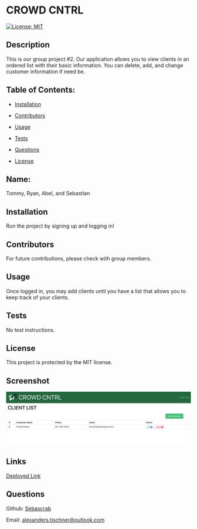 # CROWD CNTRL
  [![License: MIT](https://img.shields.io/badge/License-MIT-yellow.svg)](https://opensource.org/licenses/MIT)
  ## Description 

  This is our group project #2. Our application allows you to view clients in an ordered list with their basic information. You can delete, add, and change customer information if need be.  
  ## Table of Contents: 

  * [Installation](#installation) 

  * [Contributors](#contributors) 

  * [Usage](#usage) 

  * [Tests](#tests) 

  * [Questions](#questions) 

  * [License](#license) 

  ## Name: 

  Tommy, Ryan, Abel, and Sebastian
  ## Installation 

  Run the project by signing up and logging in!
  ## Contributors 

  For future contributions, please check with group members. 
  ## Usage 

  Once logged in, you may add clients until you have a list that allows you to keep track of your clients. 
  ## Tests 

  No test instructions. 
  ## License 
 
  This project is protected by the MIT license.

  ## Screenshot 
  ![screenshot](./public/img/SIteScreenshot.png)


  ## Links
  [Deployed Link](https://crowdcntrl.herokuapp.com/)

  ## Questions 

  Github: [Sebascrab](https://github.com/Sebascrab) 

  Email: alexanders.tischner@outlook.com  

  

